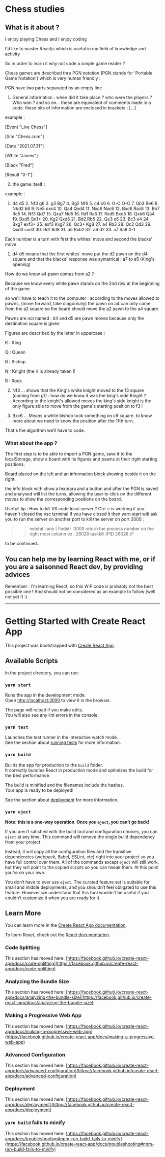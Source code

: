 # Chess studies

## What is it about ?

I enjoy playing Chess and I enjoy coding

I'd like to master Reactjs which is useful in my field of knowledge and activity

So in order to learn it why not code a simple game reader ?

Chess games are described thru PGN notation (PGN stands for 'Portable Game Notation') which is very human friendly :

PGN have two parts separated by an empty line 

1. General information : when did it take place ? who were the players ? Who won ? and so on... these are equivalent of comments made in a code. these bits of information are enclosed in brackets : [...]

example :

[Event "Live Chess"]

[Site "Chess.com"]

[Date "2021.07.31"]

[White "James"]

[Black "Fred"]

[Result "0-1"]

2. the game itself : 

example :

1. d4 d5 2. Nf3 g6 3. g3 Bg7 4. Bg2 Nf6 5. c4 c6 6. O-O O-O 7. Qb3 Be6 8. Nbd2 b6 9. Ne5 dxc4 10. Qa4 Qxd4 11. Nxc6 Nxc6 12. Bxc6 Rac8 13. Bb7 Rc5 14. Nf3 Qd7 15. Qxa7 Nd5 16. Rd1 Ra5 17. Rxd5 Bxd5 18. Qxb6 Qa4 19. Bxd5 Qd1+ 20. Kg2 Qxd5 21. Bd2 Rb5 22. Qe3 e5 23. Bc3 e4 24. Bxg7 exf3+ 25. exf3 Kxg7 26. Qc3+ Kg8 27. a4 Rb3 28. Qc2 Qd3 29. Qxd3 cxd3 30. Rd1 Rd8 31. a5 Rxb2 32. a6 d2 33. a7 Ra8 0-1

Each number is a turn with first the whites' move and second the blacks' move

1. d4 d5 means that the first whites' move put the d2 pawn on the d4 square and that the blacks' response was symetrical : a7 to a5 (King's opening)

How do we know a4 pawn comes from a2 ?

Because we know every white pawn stands on the 2nd row at the beginning of the game

so we'll have to teach it to the computer : according to the moves allowed to pawns, (move forward, take diagonnaly) the pawn on a4 can only come from the a2 square so the board should move the a2 pawn to the a4 square.

Pawns are not named : d4 and d5 are pawn moves because only the destination square is given

Figures are described by the letter in uppercase : 

K : King

Q : Queen

B : Bishop

N : Knight (the K is already taken !)

R : Rook

2. Nf3 ... shows that the King's white knight moved to the f3 square (coming from g1) : how do we know it was the king's side Knight ? According to the knight's allowed moves the king's side knight is the only figure able to move from the game's starting position to f3 !

12. Bxc6 ... Means a white bishop took something on c6 square. to know more about we need to know the position after the 11th turn.

That's the algorithm we'll have to code.

### What about the app ?

The first step is to be able to import a PGN game, save it to the localStorage, show a board with its figures and pawns at their right starting positions.

Board placed on the left and an information block showing beside it on the right.

the info block with show a texteara and a button and after the PGN is saved and analysed will list the turns, allowing the user to click on the different moves to show the corresponding positions on the board.

Usefull tip : How to kill VS code local server ?
Ctrl-c is working if you haven't closed the vsc terminal
If you have closed it then yarn start witl ask you to run the server on another port
to kill the server on port 3000 :
>> netstat -ano | findstr :3000 
return the process number on the right most column ex : 26028
>> taskkill /PID 26028 /F

to be continued...

## You can help me by learning React with me, or if you are a saisonned React dev, by providing advices

Remember : I'm learning React, so this WIP code is probably not the best possible one ! And should not be considered as an example to follow (well not yet !) :)


---


# Getting Started with Create React App

This project was bootstrapped with [Create React App](https://github.com/facebook/create-react-app).

## Available Scripts

In the project directory, you can run:

### `yarn start`

Runs the app in the development mode.\
Open [http://localhost:3000](http://localhost:3000) to view it in the browser.

The page will reload if you make edits.\
You will also see any lint errors in the console.

### `yarn test`

Launches the test runner in the interactive watch mode.\
See the section about [running tests](https://facebook.github.io/create-react-app/docs/running-tests) for more information.

### `yarn build`

Builds the app for production to the `build` folder.\
It correctly bundles React in production mode and optimizes the build for the best performance.

The build is minified and the filenames include the hashes.\
Your app is ready to be deployed!

See the section about [deployment](https://facebook.github.io/create-react-app/docs/deployment) for more information.

### `yarn eject`

**Note: this is a one-way operation. Once you `eject`, you can’t go back!**

If you aren’t satisfied with the build tool and configuration choices, you can `eject` at any time. This command will remove the single build dependency from your project.

Instead, it will copy all the configuration files and the transitive dependencies (webpack, Babel, ESLint, etc) right into your project so you have full control over them. All of the commands except `eject` will still work, but they will point to the copied scripts so you can tweak them. At this point you’re on your own.

You don’t have to ever use `eject`. The curated feature set is suitable for small and middle deployments, and you shouldn’t feel obligated to use this feature. However we understand that this tool wouldn’t be useful if you couldn’t customize it when you are ready for it.

## Learn More

You can learn more in the [Create React App documentation](https://facebook.github.io/create-react-app/docs/getting-started).

To learn React, check out the [React documentation](https://reactjs.org/).

### Code Splitting

This section has moved here: [https://facebook.github.io/create-react-app/docs/code-splitting](https://facebook.github.io/create-react-app/docs/code-splitting)

### Analyzing the Bundle Size

This section has moved here: [https://facebook.github.io/create-react-app/docs/analyzing-the-bundle-size](https://facebook.github.io/create-react-app/docs/analyzing-the-bundle-size)

### Making a Progressive Web App

This section has moved here: [https://facebook.github.io/create-react-app/docs/making-a-progressive-web-app](https://facebook.github.io/create-react-app/docs/making-a-progressive-web-app)

### Advanced Configuration

This section has moved here: [https://facebook.github.io/create-react-app/docs/advanced-configuration](https://facebook.github.io/create-react-app/docs/advanced-configuration)

### Deployment

This section has moved here: [https://facebook.github.io/create-react-app/docs/deployment](https://facebook.github.io/create-react-app/docs/deployment)

### `yarn build` fails to minify

This section has moved here: [https://facebook.github.io/create-react-app/docs/troubleshooting#npm-run-build-fails-to-minify](https://facebook.github.io/create-react-app/docs/troubleshooting#npm-run-build-fails-to-minify)
